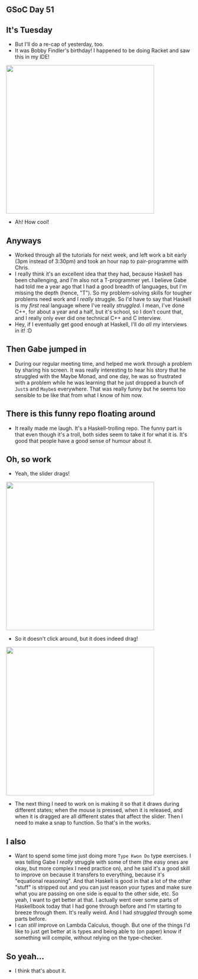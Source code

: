 ## GSoC Day 51

## It's Tuesday
- But I'll do a re-cap of yesterday, too.
- It was Bobby Findler's birthday! I happened to be doing Racket and saw this in my IDE!

<img src="/images/bobbyf/birthday.png" width="400">

- Ah! How cool!

## Anyways
- Worked through all the tutorials for next week, and left work a bit early (3pm instead of 3:30pm)
  and took an hour nap to pair-programme with Chris. 
- I really think it's an excellent idea that they had, because Haskell has been challenging, and 
  I'm also not a T-programmer yet. I believe Gabe had told me a year ago that I had a good breadth
  of languages, but I'm missing the depth (hence, "T"). So my problem-solving skills for tougher
  problems need work and I *really* struggle. So I'd have to say that Haskell is my *first* real
  language where I've really *struggled*. I mean, I've done C++, for about a year and a half,
  but it's school, so I don't count that, and I really only ever did one technical C++ and C interview.
- Hey, if I eventually get good enough at Haskell, I'll do *all* my interviews in it! :D

## Then Gabe jumped in
- During our regular meeting time, and helped me work through a problem by sharing his screen.
  It was really interesting to hear his story that he struggled with the Maybe Monad, and one day,
  he was so frustrated with a problem while he was learning that he just dropped a bunch of ```Just```s
  and ```Maybe```s everywhere. That was really funny but he seems too sensible to be like that from what
  I know of him now. 
  
## There is this funny repo floating around
- It really made me laugh. It's a Haskell-trolling repo. The funny part is that even though it's a troll,
  both sides seem to take it for what it is. It's good that people have a good sense of humour about it.
  
## Oh, so work
- Yeah, the slider drags!

<img src="/images/bobbyf/sliderdrags.png" width="400">

- So it doesn't click around, but it does indeed drag!

<img src="/images/bobbyf/sliderdrags1.png" width="400">

- The next thing I need to work on is making it so that it draws during different states; 
  when the mouse is pressed, when it is released, and when it is dragged are all different
  states that affect the slider. Then I need to make a snap to function. So that's in the works.
  
## I also
 - Want to spend some time just doing more ```Type Kwon Do``` type exercises. I was telling Gabe
   I *really* struggle with some of them (the easy ones are okay, but more complex I need practice on),
   and he said it's a good skill to improve on because it transfers to everything, because it's 
   "equational reasoning". And that Haskell is good in that a lot of the other "stuff" is stripped out
   and you can just reason your types and make sure what you are passing on one side is equal to the other side, etc.
   So yeah, I want to get better at that. I actually went over some parts of Haskellbook today that I had
   gone through before and I'm starting to breeze through them. It's really weird. And I had *struggled*
   through some parts before. 
 - I can *still* improve on Lambda Calculus, though. But one of the things I'd like to just get better at
   is types and being able to (on paper) know if something will compile, without relying on the type-checker.
   
 ## So yeah...
 - I think that's about it. 
